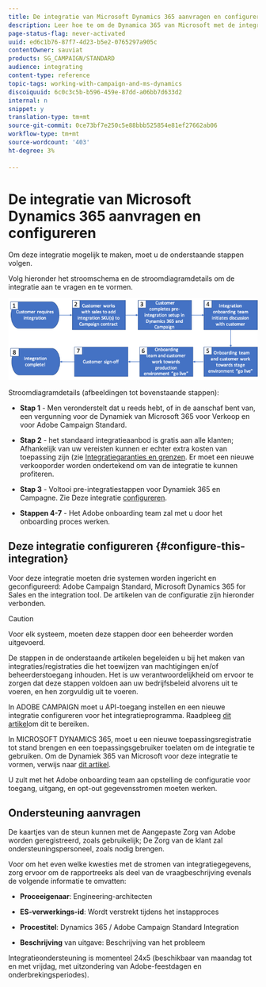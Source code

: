 ```yaml
---
title: De integratie van Microsoft Dynamics 365 aanvragen en configureren
description: Leer hoe te om de Dynamica 365 van Microsoft met de integratie van Campaign Standard te verzoeken en te vormen
page-status-flag: never-activated
uuid: ed6c1b76-87f7-4d23-b5e2-0765297a905c
contentOwner: sauviat
products: SG_CAMPAIGN/STANDARD
audience: integrating
content-type: reference
topic-tags: working-with-campaign-and-ms-dynamics
discoiquuid: 6c0c3c5b-b596-459e-87dd-a06bb7d633d2
internal: n
snippet: y
translation-type: tm+mt
source-git-commit: 0ce73bf7e250c5e88bbb525854e81ef27662ab06
workflow-type: tm+mt
source-wordcount: '403'
ht-degree: 3%

---
```



# De integratie van Microsoft Dynamics 365 aanvragen en configureren

Om deze integratie mogelijk te maken, moet u de onderstaande stappen volgen.

Volg hieronder het stroomschema en de stroomdiagramdetails om de integratie aan te vragen en te vormen.

![](assets/provisioning-wf.png)

Stroomdiagramdetails (afbeeldingen tot bovenstaande stappen):

* **Stap 1** - Men veronderstelt dat u reeds hebt, of in de aanschaf bent van, een vergunning voor de Dynamiek van Microsoft 365 voor Verkoop en voor Adobe Campaign Standard.

* **Stap 2** - het standaard integratieaanbod is gratis aan alle klanten; Afhankelijk van uw vereisten kunnen er echter extra kosten van toepassing zijn (zie [Integratiegaranties en grenzen](../../integrating/using/ms-dynamics-365-integration-guardrails.md). Er moet een nieuwe verkooporder worden ondertekend om van de integratie te kunnen profiteren.

* **Stap 3** - Voltooi pre-integratiestappen voor Dynamiek 365 en Campagne. Zie Deze integratie [configureren](#configure-this-integration).

* **Stappen 4-7** - Het Adobe onboarding team zal met u door het onboarding proces werken.

## Deze integratie configureren {#configure-this-integration}

Voor deze integratie moeten drie systemen worden ingericht en geconfigureerd: Adobe Campaign Standard, Microsoft Dynamics 365 for Sales en the integration tool. De artikelen van de configuratie zijn hieronder verbonden.

>[!CAUTION]
>
>Voor elk systeem, moeten deze stappen door een beheerder worden uitgevoerd.
>
>De stappen in de onderstaande artikelen begeleiden u bij het maken van integraties/registraties die het toewijzen van machtigingen en/of beheerderstoegang inhouden.  Het is uw verantwoordelijkheid om ervoor te zorgen dat deze stappen voldoen aan uw bedrijfsbeleid alvorens uit te voeren, en hen zorgvuldig uit te voeren.

In ADOBE CAMPAIGN moet u API-toegang instellen en een nieuwe integratie configureren voor het integratieprogramma. Raadpleeg [dit artikel](../../integrating/using/configure-adobe-io-for-ms-dynamic.md)om dit te bereiken.

In MICROSOFT DYNAMICS 365, moet u een nieuwe toepassingsregistratie tot stand brengen en een toepassingsgebruiker toelaten om de integratie te gebruiken.  Om de Dynamiek 365 van Microsoft voor deze integratie te vormen, verwijs naar [dit artikel](../../integrating/using/configure-microsoft-dynamics-365-for-campaign-integration.md).

U zult met het Adobe onboarding team aan opstelling de configuratie voor toegang, uitgang, en opt-out gegevensstromen moeten werken.


## Ondersteuning aanvragen

De kaartjes van de steun kunnen met de Aangepaste Zorg van Adobe worden geregistreerd, zoals gebruikelijk; De Zorg van de klant zal ondersteuningspersoneel, zoals nodig brengen.

Voor om het even welke kwesties met de stromen van integratiegegevens, zorg ervoor om de rapportreeks als deel van de vraagbeschrijving evenals de volgende informatie te omvatten:

* **Proceeigenaar**: Engineering-architecten

* **ES-verwerkings-id**: Wordt verstrekt tijdens het instapproces

* **Procestitel**: Dynamics 365 / Adobe Campaign Standard Integration

* **Beschrijving** van uitgave: Beschrijving van het probleem

Integratieondersteuning is momenteel 24x5 (beschikbaar van maandag tot en met vrijdag, met uitzondering van Adobe-feestdagen en onderbrekingsperiodes).